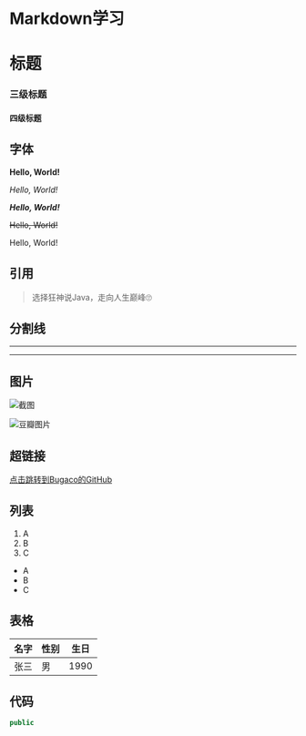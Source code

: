 # Markdown学习

# 标题

### 三级标题

#### 四级标题



## 字体

**Hello, World!**

*Hello, World!*

***Hello, World!***

~~Hello, World!~~

Hello, World!



## 引用

> 选择狂神说Java，走向人生巅峰🙄



## 分割线

---

***



## 图片

![截图](Day01.assets/1.png)

![豆瓣图片](https://img1.doubanio.com/dae/frodo/img_handler/doulist_cover/968362/round_rec?version=20201202204715)



## 超链接

[点击跳转到Bugaco的GitHub](https://github.com/bugaco)



## 列表

1. A
2. B
3. C



- A
- B
- C



## 表格

名字|性别|生日
--|--|--
张三|男|1990

## 代码

```java
public  
```



